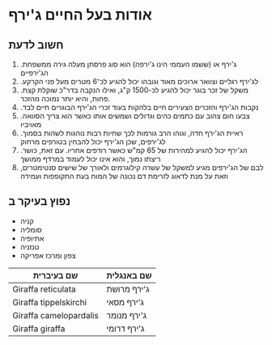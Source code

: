 # אודות בעל החיים ג'ירף 
## חשוב לדעת
1. .ג'ירף או (ששמו העממי הינו ג'ירפה)  הוא סוג פרסתן מעלה גירה ממשפחת הג'ירפיים
2. .לג'ירף רגליים וצוואר ארוכים מאוד וגובהו יכול להגיע לכ־6 מטרים מעל פני הקרקע
3. .משקל של זכר בוגר יכול להגיע לכ-1500 ק"ג, ואילו הנקבה בדר"כ שוקלת קצת פחות, והיא יותר נמוכה מהזכר.
4. .נקבות הג'ירף והזכרים הצעירים חיים בלהקות בעוד זכרי הג'ירף הבוגרים חיים לבד
3. .צבעו חום צהוב עם כתמים כהים וגדולים ושמשים אותו כאשר הוא צריך הסוואה מאויביו
4. .ראיית הג'ירף חדה, וגוהו הרב גורמות לכך שחיות רבות נוהגות לשהות בסמוך לג'ירפים, שכן הג'ירף יכול להבחין בטורפים מרחוק
5. .הג'ירף יכול להגיע למהירות של 65 קמ"ש כאשר רודפים אחריו. עם זאת, כושר ריצתו נמוך, והוא אינו יכול לעמוד במרדף ממושך
6.  לבם של הג'ירפים מגיע למשקל של עשרה קילוגרמים ולאורך של שישים סנטימטרים, וזאת על מנת לדאוג לזרימת דם נכונה של המוח בעת התקופפות ועמידה
## נפוץ בעיקר ב
- קניה 
- סומליה
- אתיופיה
- טנזניה
- צפון ומרכז אפריקה

שם בעיברית | שם באנגלית
-------|--------
Giraffa reticulata | ג'ירף מרושת
Giraffa tippelskirchi | ג'ירף מסאי
Giraffa camelopardalis | ג'ירף מנומר
Giraffa giraffa | ג'ירף דרומי

